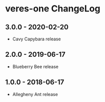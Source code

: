 # veres-one ChangeLog

## 3.0.0 - 2020-02-20

- Cavy Capybara release

## 2.0.0 - 2019-06-17

- Blueberry Bee release

## 1.0.0 - 2018-06-17

- Allegheny Ant release
